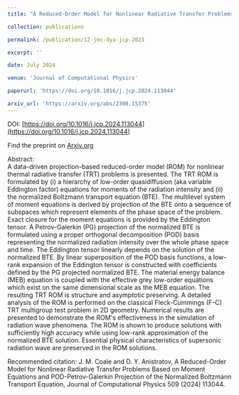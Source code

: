 ```yaml
---
title: "A Reduced-Order Model for Nonlinear Radiative Transfer Problems Based on Moment Equations and POD-Petrov-Galerkin Projection of the Normalized Boltzmann Transport Equation"

collection: publications

permalink: /publication/12-jmc-dya-jcp-2023

excerpt: ''

date: July 2024

venue: 'Journal of Computational Physics'

paperurl: 'https://doi.org/10.1016/j.jcp.2024.113044'

arxiv_url: 'https://arxiv.org/abs/2308.15375'
---
```

DOI: [https://doi.org/10.1016/j.jcp.2024.113044](https://doi.org/10.1016/j.jcp.2024.113044)

Find the preprint on [Arxiv.org](https://arxiv.org/abs/2308.15375)

Abstract:<br/>
A data-driven projection-based reduced-order model (ROM) for nonlinear thermal radiative transfer (TRT) problems is presented. The TRT ROM is formulated by (i) a hierarchy of low-order quasidiffusion (aka variable Eddington factor) equations for moments of the radiation intensity and (ii) the normalized Boltzmann transport equation (BTE). The multilevel system of moment equations is derived by projection of the BTE onto a sequence of subspaces which represent elements of the phase space of the problem. Exact closure for the moment equations is provided by the Eddington tensor. A Petrov-Galerkin (PG) projection of the normalized BTE is formulated using a proper orthogonal decomposition (POD) basis representing the normalized radiation intensity over the whole phase space and time. The Eddington tensor linearly depends on the solution of the normalized BTE. By linear superposition of the POD basis functions, a low-rank expansion of the Eddington tensor is constructed with coefficients defined by the PG projected normalized BTE. The material energy balance (MEB) equation is coupled with the effective grey low-order equations which exist on the same dimensional scale as the MEB equation. The resulting TRT ROM is structure and asymptotic preserving. A detailed analysis of the ROM is performed on the classical Fleck-Cummings (F-C) TRT multigroup test problem in 2D geometry. Numerical results are presented to demonstrate the ROM's effectiveness in the simulation of radiation wave phenomena. The ROM is shown to produce solutions with sufficiently high accuracy while using low-rank approximation of the normalized BTE solution. Essential physical characteristics of supersonic radiation wave are preserved in the ROM solutions.

Recommended citation: J. M. Coale and D. Y. Anistratov, A Reduced-Order Model for Nonlinear Radiative Transfer Problems Based on Moment Equations and POD-Petrov-Galerkin Projection of the Normalized Boltzmann Transport Equation, Journal of Computational Physics 509 (2024) 113044.
